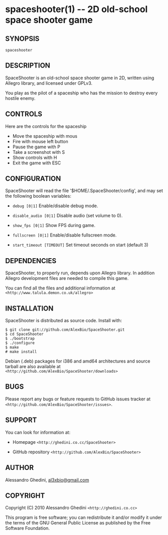 spaceshooter(1) -- 2D old-school space shooter game
===================================================

## SYNOPSIS

`spaceshooter`

## DESCRIPTION

SpaceShooter is an old-school space shooter game in 2D, written using
Allegro library, and licensed under GPLv3.

You play as the pilot of a spaceship who has the mission to destroy
every hostile enemy.

## CONTROLS

Here are the controls for the spaceship

  * Move the spaceship with mous
  * Fire with mouse left button
  * Pause the game with P
  * Take a screenshot with S
  * Show controls with H
  * Exit the game with ESC

## CONFIGURATION

SpaceShooter will read the file  '$HOME/.SpaceShooter/config',
and may set the following boolean variables:

  * `debug [0|1]`
    Enable/disable debug mode.

  * `disable_audio [0|1]`
    Disable audio (set volume to 0).

  * `show_fps [0|1]`
    Show FPS during game.

  * `fullscreen [0|1]`
    Enable/disable fullscreen mode.

  * `start_timeout [TIMEOUT]`
    Set timeout seconds on start (default 3)

## DEPENDENCIES

SpaceShooter, to properly run, depends upon Allegro library. In addition
Allegro development files are needed to compile this game.

You can find all the files and additional information at
`<http://www.talula.demon.co.uk/allegro>`

## INSTALLATION

SpaceShooter is distributed as source code. Install with:

    $ git clone git://github.com/AlexBio/SpaceShooter.git
    $ cd SpaceShooter
    $ ./bootstrap
    $ ./configure
    $ make
    # make install

Debian (.deb) packages for i386 and amd64 architectures and source tarball
are also available at `<http://github.com/AlexBio/SpaceShooter/downloads>`

## BUGS

Please report any bugs or feature requests to GitHub issues tracker at
`<http://github.com/AlexBio/SpaceShooter/issues>`.

## SUPPORT
You can look for information at:

  * Homepage
    `<http://ghedini.co.cc/SpaceShooter>`

  * GitHub repository
    `<http://github.com/AlexBio/SpaceShooter>`

## AUTHOR

Alessandro Ghedini, <al3xbio@gmail.com>

## COPYRIGHT

Copyright (C) 2010 Alessandro Ghedini `<http://ghedini.co.cc>`

This program is free software; you can redistribute it and/or modify it
under the terms of the GNU General Public License as published
by the Free Software Foundation.
